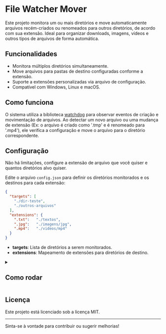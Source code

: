 # File Watcher Mover

Este projeto monitora um ou mais diretórios e move automaticamente arquivos recém-criados ou renomeados para outros diretórios, de acordo com sua extensão. Ideal para organizar downloads, imagens, vídeos e outros tipos de arquivos de forma automática.

## Funcionalidades

- Monitora múltiplos diretórios simultaneamente.
- Move arquivos para pastas de destino configuradas conforme a extensão.
- Suporte a extensões personalizadas via arquivo de configuração.
- Compatível com Windows, Linux e macOS.

## Como funciona

O sistema utiliza a biblioteca [watchdog](https://pypi.org/project/watchdog/) para observar eventos de criação e movimentação de arquivos. Ao detectar um novo arquivo ou uma mudança de extensão (Ex: o arquivo é criado como '.tmp' e é renomeado para '.mp4'), ele verifica a configuração e move o arquivo para o diretório correspondente.

## Configuração

Não há limitações, configure a extensão de arquivo que você quiser e quantos diretórios alvo quiser.

Edite o arquivo `config.json` para definir os diretórios monitorados e os destinos para cada extensão:

```json
{
  "targets": [
    "./dir-teste",
    "./outros-arquivos"
  ],
  "extensions": {
    ".txt":   "./textos",
    ".jpg":   "./imagens/jpg",
    ".mp4":   "./videos/mp4"
  }
}
```

- **targets**: Lista de diretórios a serem monitorados.
- **extensions**: Mapeamento de extensões para diretórios de destino.

<details>
  <summary><h2>Como rodar</h2></summary>

### Instalação

1. **Clone o repositório:**
   ```sh
   git clone https://github.com/seu-usuario/file-mover.git
   cd file-mover
   ```

2. **Crie e ative um ambiente virtual (opcional, mas recomendado):**
   ```sh
   python -m venv venv
   venv\Scripts\activate   # No Windows
   source venv/bin/activate  # No Linux/macOS
   ```

3. **Instale as dependências:**
   ```sh
   pip install -r requirements.txt
   ```

### Uso

Execute o script principal:

```sh
python main.py
```

O programa ficará em execução, monitorando os diretórios definidos. Para interromper, pressione `Ctrl+C`.
</details>

## Licença

Este projeto está licenciado sob a licença MIT.

---

Sinta-se à vontade para contribuir ou sugerir melhorias!